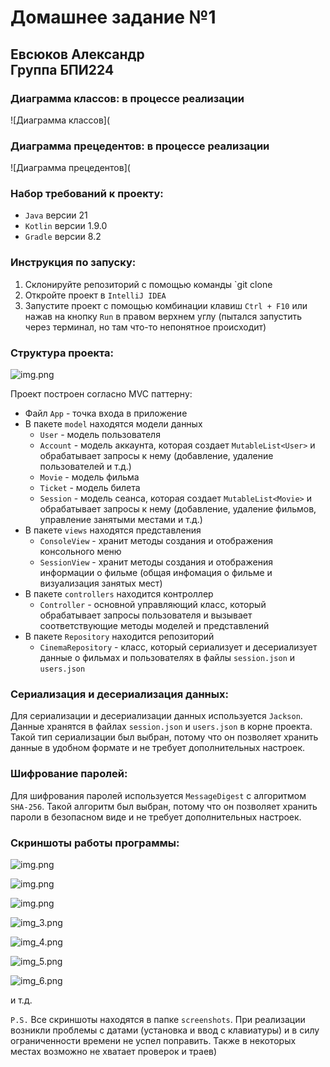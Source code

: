 # Домашнее задание №1
## Евсюков Александр </br> Группа БПИ224

### Диаграмма классов: в процессе реализации

![Диаграмма классов](

### Диаграмма прецедентов: в процессе реализации
![Диаграмма прецедентов]( 

### Набор требований к проекту:
* `Java` версии 21
* `Kotlin` версии 1.9.0
* `Gradle` версии 8.2

### Инструкция по запуску:
1. Склонируйте репозиторий с помощью команды `git clone
2. Откройте проект в `IntelliJ IDEA`
3. Запустите проект с помощью комбинации клавиш `Ctrl + F10` или нажав на кнопку `Run` в правом верхнем углу 
(пытался запустить через терминал, но там что-то непонятное происходит)

### Структура проекта:

![img.png](screenshots/img.png)

Проект построен согласно MVC паттерну:
- Файл `App` - точка входа в приложение
- В пакете `model` находятся модели данных
    * `User` - модель пользователя
    * `Account` - модель аккаунта, которая создает `MutableList<User>` и обрабатывает запросы к нему (добавление, удаление пользователей и т.д.)
    * `Movie` - модель фильма
    * `Ticket` - модель билета
    * `Session` - модель сеанса, которая создает  `MutableList<Movie>` и 
  обрабатывает запросы к нему (добавление, удаление фильмов, управление занятыми местами и т.д.)
- В пакете `views` находятся представления
    * `ConsoleView` - хранит методы создания и отображения консольного меню
    * `SessionView` - хранит методы создания и отображения информации о фильме (общая инфомация о фильме и визуализация занятых мест)
- В пакете `controllers` находится контроллер
    * `Controller` - основной управляющий класс, который обрабатывает запросы пользователя и вызывает соответствующие методы моделей и представлений
- В пакете `Repository` находится репозиторий
    * `CinemaRepository` - класс, который сериализует и десериализует данные о фильмах и пользователях в файлы `session.json` и `users.json`

### Сериализация и десериализация данных:
Для сериализации и десериализации данных используется `Jackson`. Данные хранятся в файлах `session.json` и `users.json` в корне проекта.
Такой тип сериализации был выбран, потому что он позволяет хранить данные в удобном формате и не требует дополнительных настроек.

### Шифрование паролей:
Для шифрования паролей используется `MessageDigest` с алгоритмом `SHA-256`. Такой алгоритм был выбран, потому что он позволяет хранить пароли в безопасном виде и не требует дополнительных настроек.

### Скриншоты работы программы:

![img.png](screenshots/img7.png)

![img.png](screenshots/img1.png) 

![img.png](screenshots/img2.png)

![img_3.png](screenshots/img3.png)

![img_4.png](screenshots/img4.png)

![img_5.png](screenshots/img5.png)

![img_6.png](screenshots/img6.png)

и т.д.

`P.S.` Все скриншоты находятся в папке `screenshots`. При реализации возникли проблемы с датами (установка и ввод с клавиатуры) и в силу ограниченности времени не успел поправить. Также в некоторых местах возможно не хватает проверок и траев)

